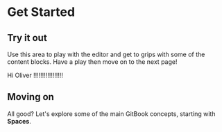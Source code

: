 # Get Started

## Try it out

Use this area to play with the editor and get to grips with some of the content blocks. Have a play then move on to the next page!





Hi Oliver !!!!!!!!!!!!!!!!!



## Moving on

All good? Let's explore some of the main GitBook concepts, starting with **Spaces**.

